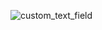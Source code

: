 ![custom_text_field](https://github.com/1812340/flutter_custom_text_field/assets/75122165/7db23515-cef3-4c71-ab20-4e740f0b0722)
